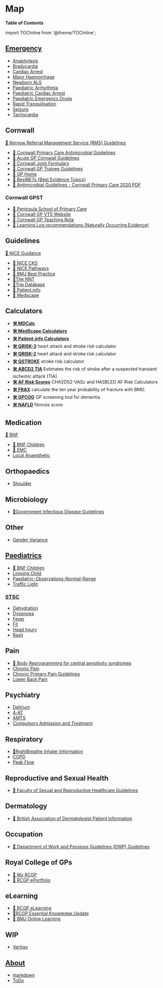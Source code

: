 # Map

**Table of Contents**
<!-- following code generates TOC in Docusaurus-->

import TOCInline from '@theme/TOCInline';

<TOCInline toc={toc} />


## [Emergency](Emergency/index.md)
- [Anaphylaxis](Emergency/anaphylaxis.md)
- [Bradycardia](Emergency/Bradycardia.md)
- [Cardiac Arrest](Emergency/Cardiac%20Arrest.md)
- [Major Haemorrhage](Emergency/Major%20Haemorrhage.md)
- [Newborn ALS](Emergency/Newborn%20ALS.md)
- [Paediatric Arrhythmia](Emergency/Paediatric%20Arrhythmia.md)
- [Paediatric Cardiac Arrest](Emergency/Paediatric%20Cardiac%20Arrest.md)
- [Paediatric Emergency Drugs](Emergency/Paediatric%20Emergency%20Drugs.md)
- [Rapid Tranquilisation](Emergency/Rapid%20Tranquilisation.md)
- [Seizure](Emergency/Seizure.md)
- [Tachycardia](Emergency/Tachycardia.md)

## Cornwall
 [🔗 Kernow Referral Management Service (RMS) Guidelines](https://rms.kernowccg.nhs.uk/primary_care_clinical_referral_criteria)
- [🔗 Cornwall Primary Care Antimicrobial Guidelines](https://viewer.microguide.global/guide/1000000207)
- [🔗 Acute GP Cornwall Guidelines](https://www.acutegpcornwall.com/)
- [🔗 Cornwall Joint Formulary](https://www.eclipsesolutions.org/cornwall/)
- [🔗 Cornwall GP Trainee Guidelines](https://gp-training.hee.nhs.uk/cornwall/useful-links/)
- [🔗 GP Home](http://www.gphome.com/)
- [🔗 BestBETs (Best Evidence Topics)](https://bestbets.org/)
- [🔗 Antimicrobial Guidelines - Cornwall Primary Care 2020 PDF](attachments/KernowAntimicrobialGuidelines2020.pdf )

### Cornwall GPST
- [🔗 Peninsula School of Primary Care](https://primarycare.peninsuladeanery.nhs.uk/)
- [🔗 Cornwall GP VTS Website](https://gp-training.hee.nhs.uk/cornwall/)
- [🔗 Cornwall GP Teaching Rota](https://docs.google.com/document/d/1Vo5LZbB2s5lXR_JRyIMSrIcvG2wu2fg-xGB-Lu3PnKc/edit)
- [🔗 Learning Log recommendations (Naturally Occurring Evidence)](https://primarycare.peninsuladeanery.nhs.uk/about-us/gp-specialty-trainees/learning-log-recommendations-naturally-occurring-evidence/)

## Guidelines
 [🔗 NICE Guidance](https://www.nice.org.uk/guidance)
- [🔗 NICE CKS](https://cks.nice.org.uk/)
- [🔗 NICE Pathways](https://pathways.nice.org.uk/)
- [🔗 BMJ Best Practice](https://bestpractice.bmj.com/)
- [🔗The NNT](https://www.thennt.com/)
- [🔗Trip Database](https://www.tripdatabase.com/)
- [🔗 Patient.info](https://patient.info/)
- [🔗 Medscape](https://emedicine.medscape.com/)


## Calculators
- **[🛠 MDCalc](https://www.mdcalc.com/)**
- **[🛠 MedScape Calculators](https://reference.medscape.com/guide/medical-calculators)**
- **[🛠 Patient.info Calculators](https://patient.info/medical-calculators)**
- **[🛠 QRISK-3](https://qrisk.org/three/)** heart attack and stroke risk calculator
- **[🛠 QRISK-2](https://qrisk.org/2017/)** heart attack and stroke risk calculator
- **[🛠 QSTROKE](https://qstroke.org/)** stroke risk calculator
- **[🛠 ABCD2 TIA](https://www.mdcalc.com/abcd2-score-tia)** Estimates the risk of stroke after a suspected transient ischemic attack (TIA).
- **[🛠 AF Risk Scores](https://www.chadsvasc.org/)** CHA2DS2-VASc and HASBLED AF Risk Calculators
- **[🛠 FRAX](https://www.sheffield.ac.uk/FRAX/tool.aspx)** calculate the ten year probability of fracture with BMD.
- **[🛠 GPCOG](https://patient.info/doctor/general-practitioner-assessment-of-cognition-gpcog-score)** GP screening tool for dementia
- **[🛠 NAFLD](https://nafldscore.com/)** fibrosis score

## Medication
 [🔗 BNF](https://bnf.nice.org.uk/)
- [🔗 BNF Children](https://bnfc.nice.org.uk/)
- [🔗 EMC](https://www.medicines.org.uk/emc)
- [Local Anaesthetic](Drugs/Local%20Anaesthetic.md)

## Orthopaedics
- [Shoulder](Orthopaedics/Shoulder.md)

## Microbiology
 - [🔗Government Infectious Disease Guidelines](https://www.gov.uk/topic/health-protection/infectious-diseases)

## Other
- [Gender Variance](Other/Gender%20Variance.md)

## [Paediatrics](Paediatrics/index.md)
- [🔗 BNF Children](https://bnfc.nice.org.uk/)
- [Limping Child](Paediatrics/Limping%20Child.md)
- [Paediatric-Observations-Normal-Range](Paediatrics/Paediatric-Observations-Normal-Range.md)
- [Traffic Light](Paediatrics/Traffic%20Light.md)

### [STSC](Paediatrics/STSC/STSC.md)
- [Dehydration](Paediatrics/STSC/Dehydration.md)
- [Dyspnoea](Paediatrics/STSC/Dyspnoea.md)
- [Fever](Paediatrics/STSC/Fever.md)
- [Fit](Paediatrics/STSC/Fit.md)
- [Head Injury](Paediatrics/STSC/Head%20Injury.md)
- [Rash](Paediatrics/STSC/Rash.md)


## Pain
- [🔗 Body Reprogramming for central sensitivity syndromes](http://www.bodyreprogramming.org/)
- [Chronic Pain](Pain/Chronic%20Pain.md)
- [Chronic Primary Pain Guidelines](Pain/Chronic%20Primary%20Pain%20Guidelines.md)
- [Lower Back Pain](Pain/Lower%20Back%20Pain.md)

## Psychiatry
- [Delirium](Psychiatry/Delirium.md)
- [4-AT](Psychiatry/4-AT.md)
- [AMTS](Psychiatry/AMTS.md)
- [Compulsory Admission and Treatment](Psychiatry/Compulsory%20Admission%20and%20Treatment.md)

## Respiratory
- [🔗RightBreathe Inhaler Information](https://www.rightbreathe.com/)
- [COPD](Respiratory/COPD.md)
- [Peak Flow](Respiratory/Peak%20Flow.md)

## Reproductive and Sexual Health
- [🔗 Faculty of Sexual and Reproductive Healthcare Guidelines](https://www.fsrh.org/standards-and-guidance/)

## Dermatology
- [🔗 British Association of Dermatologist Patient Information](https://www.bad.org.uk/for-the-public/patient-information-leaflets)

## Occupation
 - [🔗 Department of Work and Pensions Guidelines (DWP) Guidelines](http-s://www.gov.uk/government/collections/healthcare-practitioners-guidance-and-information-from-dwp)


## Royal College of GPs
- [🔗 My RCGP](https://www.rcgp.org.uk/my-rcgp.aspx)
- [🔗 RCGP ePortfolio](https://www.fourteenfish.com/portfolio)


## eLearning
- [🔗 RCGP eLearning](https://elearning.rcgp.org.uk/)
- [🔗RCGP Essential Knowledge Update](https://elearning.rcgp.org.uk/course/index.php?categoryid=2)
- [🔗 BMJ Online Learning](https://new-learning.bmj.com/)

## WIP
- [Vertigo](WIP/Vertigo.md)

## [About](About/index.md)
- [markdown](About/markdown.md)
- [ToDo](About/ToDo.md)

